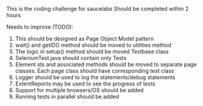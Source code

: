 This is the coding challenge for saucelabs
Should be completed within 2 hours

Needs to improve (TODO):

1. This should be designed as Page Object Model pattern
2. wait() and getID() method should be moved to utilities method
3. The logic in setup() method should be moved Testbase class
4. SeleniumTest.java should contain only Tests
5. Element ids and associated methods should be moved to separate page classes. Each page class should have corresponding test class
6. Logger should be used to log the statements/debug statements
7. ExtentReports may be used to see the progress of tests
8. Support for multiple browsers/OS should be added
9. Running tests in parallel should be added
